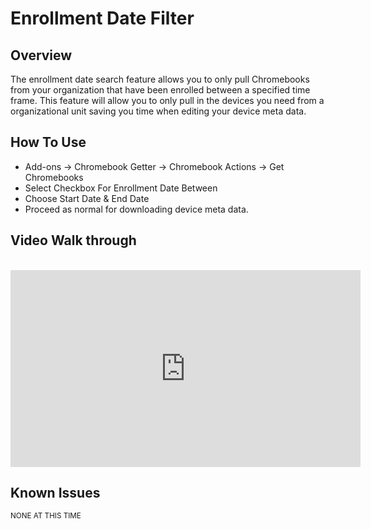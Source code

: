 # Enrollment Date Filter

## Overview

The enrollment date search feature allows you to only pull Chromebooks from your organization that have been enrolled between a specified time frame.
This feature will allow you to only pull in the devices you need from a organizational unit saving you time when editing your device meta data.

## How To Use

* Add-ons -> Chromebook Getter -> Chromebook Actions -> Get Chromebooks
* Select Checkbox For Enrollment Date Between
* Choose Start Date & End Date
* Proceed as normal for downloading device meta data. 


## Video Walk through

<br />
<iframe width="560" height="315" src="https://www.youtube.com/embed/PxPJuvSL8ck" frameborder="0" allow="accelerometer; autoplay; encrypted-media; gyroscope; picture-in-picture" allowfullscreen></iframe>

## Known Issues

<sup>NONE AT THIS TIME</sup>